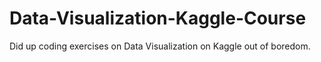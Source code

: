 # Data-Visualization-Kaggle-Course
Did up coding exercises on Data Visualization on Kaggle out of boredom. 
